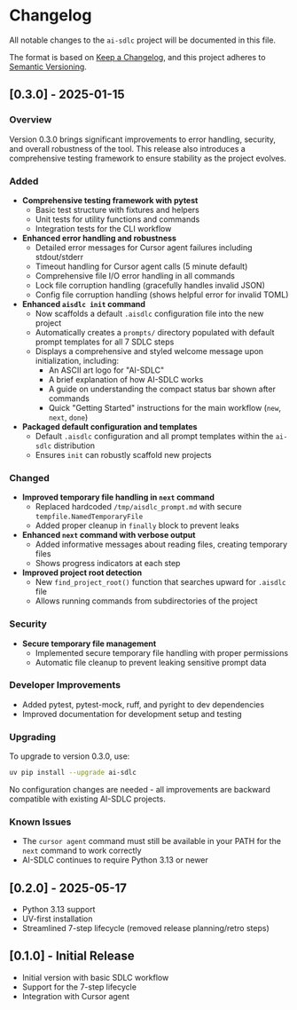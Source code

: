 # Changelog

All notable changes to the `ai-sdlc` project will be documented in this file.

The format is based on [Keep a Changelog](https://keepachangelog.com/en/1.0.0/),
and this project adheres to [Semantic Versioning](https://semver.org/spec/v2.0.0.html).

## [0.3.0] - 2025-01-15

### Overview
Version 0.3.0 brings significant improvements to error handling, security, and overall robustness of the tool. This release also introduces a comprehensive testing framework to ensure stability as the project evolves.

### Added
- **Comprehensive testing framework with pytest**
  - Basic test structure with fixtures and helpers
  - Unit tests for utility functions and commands
  - Integration tests for the CLI workflow
- **Enhanced error handling and robustness**
  - Detailed error messages for Cursor agent failures including stdout/stderr
  - Timeout handling for Cursor agent calls (5 minute default)
  - Comprehensive file I/O error handling in all commands
  - Lock file corruption handling (gracefully handles invalid JSON)
  - Config file corruption handling (shows helpful error for invalid TOML)
- **Enhanced `aisdlc init` command**
  - Now scaffolds a default `.aisdlc` configuration file into the new project
  - Automatically creates a `prompts/` directory populated with default prompt templates for all 7 SDLC steps
  - Displays a comprehensive and styled welcome message upon initialization, including:
    - An ASCII art logo for "AI-SDLC"
    - A brief explanation of how AI-SDLC works
    - A guide on understanding the compact status bar shown after commands
    - Quick "Getting Started" instructions for the main workflow (`new`, `next`, `done`)
- **Packaged default configuration and templates**
  - Default `.aisdlc` configuration and all prompt templates within the `ai-sdlc` distribution
  - Ensures `init` can robustly scaffold new projects

### Changed
- **Improved temporary file handling in `next` command**
  - Replaced hardcoded `/tmp/aisdlc_prompt.md` with secure `tempfile.NamedTemporaryFile`
  - Added proper cleanup in `finally` block to prevent leaks
- **Enhanced `next` command with verbose output**
  - Added informative messages about reading files, creating temporary files
  - Shows progress indicators at each step
- **Improved project root detection**
  - New `find_project_root()` function that searches upward for `.aisdlc` file
  - Allows running commands from subdirectories of the project

### Security
- **Secure temporary file management**
  - Implemented secure temporary file handling with proper permissions
  - Automatic file cleanup to prevent leaking sensitive prompt data

### Developer Improvements
- Added pytest, pytest-mock, ruff, and pyright to dev dependencies
- Improved documentation for development setup and testing

### Upgrading
To upgrade to version 0.3.0, use:
```bash
uv pip install --upgrade ai-sdlc
```
No configuration changes are needed - all improvements are backward compatible with existing AI-SDLC projects.

### Known Issues
- The `cursor agent` command must still be available in your PATH for the `next` command to work correctly
- AI-SDLC continues to require Python 3.13 or newer

## [0.2.0] - 2025-05-17

- Python 3.13 support
- UV-first installation
- Streamlined 7-step lifecycle (removed release planning/retro steps)

## [0.1.0] - Initial Release

- Initial version with basic SDLC workflow
- Support for the 7-step lifecycle
- Integration with Cursor agent
